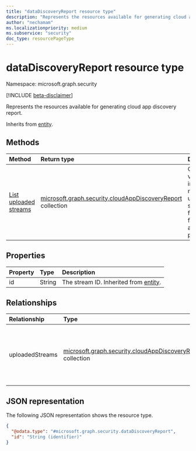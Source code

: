 ```yaml
---
title: "dataDiscoveryReport resource type"
description: "Represents the resources available for generating cloud app discovery report."
author: "nechamam"
ms.localizationpriority: medium
ms.subservice: "security"
doc_type: resourcePageType
---
```


# dataDiscoveryReport resource type

Namespace: microsoft.graph.security

[!INCLUDE [beta-disclaimer](../../includes/beta-disclaimer.md)]

Represents the resources available for generating cloud app discovery report.

Inherits from [entity](../resources/entity.md).

## Methods
|Method|Return type|Description|
|:---|:---|:---|
|[List uploaded streams](../api/security-datadiscoveryreport-list-uploadedstreams.md)|[microsoft.graph.security.cloudAppDiscoveryReport](../resources/security-cloudappdiscoveryreport.md) collection|Get visibility into all the manually uploaded streams from your firewalls and proxies.|

## Properties
|Property|Type|Description|
|:---|:---|:---|
|id|String|The stream ID. Inherited from [entity](../resources/entity.md).|

## Relationships
|Relationship|Type|Description|
|:---|:---|:---|
|uploadedStreams|[microsoft.graph.security.cloudAppDiscoveryReport](../resources/security-cloudappdiscoveryreport.md) collection|A collection of streams available for generating cloud discovery report.|

## JSON representation
The following JSON representation shows the resource type.
<!-- {
  "blockType": "resource",
  "keyProperty": "id",
  "@odata.type": "microsoft.graph.security.dataDiscoveryReport",
  "baseType": "microsoft.graph.entity",
  "openType": false
}
-->
``` json
{
  "@odata.type": "#microsoft.graph.security.dataDiscoveryReport",
  "id": "String (identifier)"
}
```


